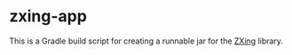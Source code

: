 # zxing-app

This is a Gradle build script for creating a runnable jar for the [ZXing][zxing]
library.

[zxing]: https://github.com/zxing/zxing

